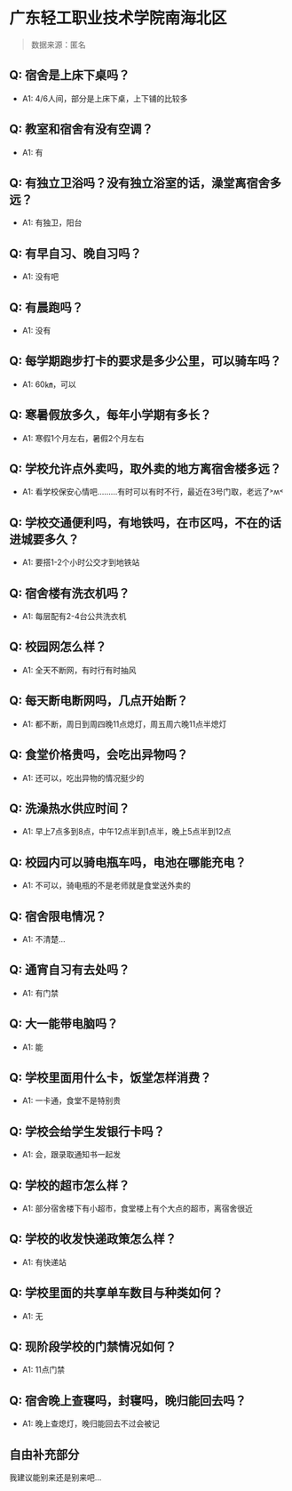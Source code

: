 # 广东轻工职业技术学院南海北区

> 数据来源：匿名

## Q: 宿舍是上床下桌吗？

- A1: 4/6人间，部分是上床下桌，上下铺的比较多

## Q: 教室和宿舍有没有空调？

- A1: 有

## Q: 有独立卫浴吗？没有独立浴室的话，澡堂离宿舍多远？

- A1: 有独卫，阳台

## Q: 有早自习、晚自习吗？

- A1: 没有吧

## Q: 有晨跑吗？

- A1: 没有

## Q: 每学期跑步打卡的要求是多少公里，可以骑车吗？

- A1: 60㎞，可以

## Q: 寒暑假放多久，每年小学期有多长？

- A1: 寒假1个月左右，暑假2个月左右

## Q: 学校允许点外卖吗，取外卖的地方离宿舍楼多远？

- A1: 看学校保安心情吧………有时可以有时不行，最近在3号门取，老远了˃ʍ˂

## Q: 学校交通便利吗，有地铁吗，在市区吗，不在的话进城要多久？

- A1: 要搭1-2个小时公交才到地铁站

## Q: 宿舍楼有洗衣机吗？

- A1: 每层配有2-4台公共洗衣机

## Q: 校园网怎么样？

- A1: 全天不断网，有时行有时抽风

## Q: 每天断电断网吗，几点开始断？

- A1: 都不断，周日到周四晚11点熄灯，周五周六晚11点半熄灯

## Q: 食堂价格贵吗，会吃出异物吗？

- A1: 还可以，吃出异物的情况挺少的

## Q: 洗澡热水供应时间？

- A1: 早上7点多到8点，中午12点半到1点半，晚上5点半到12点

## Q: 校园内可以骑电瓶车吗，电池在哪能充电？

- A1: 不可以，骑电瓶的不是老师就是食堂送外卖的

## Q: 宿舍限电情况？

- A1: 不清楚…

## Q: 通宵自习有去处吗？

- A1: 有门禁

## Q: 大一能带电脑吗？

- A1: 能

## Q: 学校里面用什么卡，饭堂怎样消费？

- A1: 一卡通，食堂不是特别贵

## Q: 学校会给学生发银行卡吗？

- A1: 会，跟录取通知书一起发

## Q: 学校的超市怎么样？

- A1: 部分宿舍楼下有小超市，食堂楼上有个大点的超市，离宿舍很近

## Q: 学校的收发快递政策怎么样？

- A1: 有快递站

## Q: 学校里面的共享单车数目与种类如何？

- A1: 无

## Q: 现阶段学校的门禁情况如何？

- A1: 11点门禁

## Q: 宿舍晚上查寝吗，封寝吗，晚归能回去吗？

- A1: 晚上查熄灯，晚归能回去不过会被记

## 自由补充部分

我建议能别来还是别来吧…